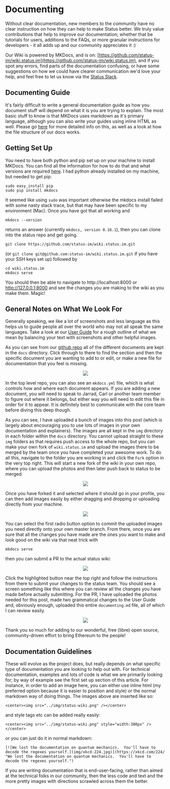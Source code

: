 # Documenting

Without clear documentation, new members to the community have no clear instruction on how they can help to make Status better. We truly value contributions that help to improve our documentation; whether that be tutorials for users, additions to the FAQs, or more granular instructions for developers - it all adds up and our community appreciates it :)

Our Wiki is powered by MKDocs, and is on: [https://github.com/status-im/wiki.status.im](https://github.com/status-im/wiki.status.im), and if you spot any errors, find parts of the documentation confusing, or have some suggestions on how we could have clearer communication we'd love your help, and feel free to let us know via the [Status Slack](http://slack.status.im).

## Documenting Guide  

It's fairly difficult to write a general documentation guide as how you document stuff will depend on what it is you are trying to explain. The most basic stuff to know is that MKDocs uses markdown as it's primary language, although you can also write your guides using inline HTML as well. Please go [here](http://www.mkdocs.org/user-guide/writing-your-docs/) for more detailed info on this, as well as a look at how the file structure of our docs works.

## Getting Set Up

You need to have both python and pip set up on your machine to install MKDocs. You can find all the information for how to do that and what versions are required [here](http://www.mkdocs.org/). I had python already installed on my machine, but needed to get pip:

```
sudo easy_install pip
sudo pip install mkdocs
```

It seemed like using `sudo` was important otherwise the mkdocs install failed with some nasty stack trace, but that may have been specific to my environment (Mac). Once you have got that all working and  

`mkdocs --version` 

returns an answer (currently `mkdocs, version 0.16.1`), then you can clone into the status repo and get going.

`git clone https://github.com/status-im/wiki.status.im.git` 

(or `git clone git@github.com:status-im/wiki.status.im.git` if you have your SSH keys set up) followed by 

```
cd wiki.status.im
mkdocs serve
```

You should then be able to navigate to http://localhost:8000 or http://127.0.0.1:8000 and see the changes you are making to the wiki as you make them. Magic!

## General Notes on What We Look For

Generally speaking, we like a lot of screenshots and less language as this helps us to guide people all over the world who may not all speak the same languages. Take a look at our [User Guide](http://wiki.status.im/getting-started/user-guide/) for a rough outline of what we mean by balancing your text with screenshots and other helpful images. 

As you can see from our [github repo](https://github.com/status-im/wiki.status.im) all of the different documents are kept in the `docs` directory. Click through to there to find the section and then the specific document you are wanting to add to or edit, or make a new file for documentation that you feel is missing. 

<center><img src="../img/status-wiki.png" /></center>

In the top level repo, you can also see an `mkdocs.yml` file, which is what controls how and where each document appears. If you are adding a new document, you will need to speak to Jarrad, Carl or another team member to figure out where it belongs, but either way you will need to edit this file in order for it to appear. It is definitely best to communicate with the core team before diving this deep though.

As you can see, I have uploaded a bunch of images into this post (which is largely about encouraging you to use lots of images in your own documentation and explainers). The images are all kept in the `img` directory in each folder within the `docs` directory. You cannot upload straight to these `img` folders as that requires push access to the whole repo, but you can make your own fork of `wiki.status.im` and upload the images there to be merged by the team once you have completed your awesome work. To do all this, navigate to the folder you are working in and click the `Fork` option in the very top right. This will start a new fork of the wiki in your own repo, where you can upload the photos and then later push back to status to be merged.

<center><img src="../img/img-location.png" /></center>

Once you have forked it and selected where it should go in your profile, you can then add images easily by either dragging and dropping or uploading directly from your machine.

<center><img src="../img/forking-repo.png" /></center>

You can select the first radio button option to commit the uploaded images you need directly onto your own master branch. From there, once you are sure that all the changes you have made are the ones you want to make and look good on the wiki via that neat trick with

`mkdocs serve`

then you can submit a PR to the actual status wiki:

<center><img src="../img/pull-request.png" /></center>

Click the highlighted button near the top right and follow the instructions from there to submit your changes to the status team. You should see a screen something like this where you can review all the changes you have made before actually submitting. For the PR, I have uploaded the photos needed for this post, made two grammatical changes to the User Guide and, obviously enough, uploaded this entire `documenting.md` file, all of which I can review easily. 

<center><img src="../img/comparing-pr.png" /></center>

Thank you so much for adding to our wonderful, free (libre) open source, community-driven effort to bring Ethereum to the people!

## Documentation Guidelines

These will evolve as the project does, but really depends on what specific type of documentation you are looking to help out with. For technical documentation, examples and lots of code is what we are primarily looking for; by way of example see the first set up section of this article. For instance, in order to add an image here, you can either use inline html (my preferred option because it is easier to position and style) or the normal markdown way of doing things. The images above are inserted like so:

`<center><img src="../img/status-wiki.png" /></center>` 

and style tags etc can be added really easily:

`<center><img src="../img/status-wiki.png" style="width:300px" /></center>`

or you can just do it in normal markdown:

`[![We lost the documentation on quantum mechanics.  You'll have to decode the regexes yourself.](img/xkcd-224.jpg)](https://xkcd.com/224/ "We lost the documentation on quantum mechanics.  You'll have to decode the regexes yourself.")`

If you are writing documentation that is end-user-facing, rather than aimed at the technical folks in our community, then the less code and text and the more pretty images with directions scrawled across them the better.
